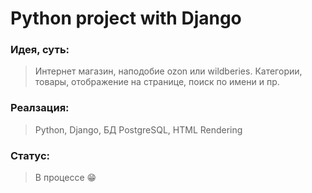 # Python project with Django
### **Идея, суть:**
> Интернет магазин, наподобие ozon или wildberies. Категории, товары, отображение на странице, поиск по имени и пр.
### **Реалзация:**
> Python, Django, БД PostgreSQL, HTML Rendering
### **Статус:**
> В процессе
:grin:
